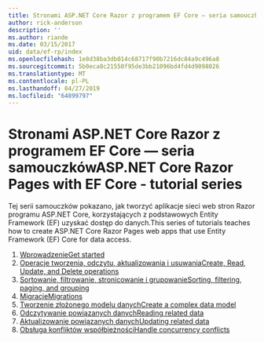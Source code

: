 ```yaml
---
title: Stronami ASP.NET Core Razor z programem EF Core — seria samouczków
author: rick-anderson
description: ''
ms.author: riande
ms.date: 03/15/2017
uid: data/ef-rp/index
ms.openlocfilehash: 1e8d38ba3db014c68717f90b7216dc84a9c496a8
ms.sourcegitcommit: 5b0eca8c21550f95de3bb21096bd4fd4d9098026
ms.translationtype: MT
ms.contentlocale: pl-PL
ms.lasthandoff: 04/27/2019
ms.locfileid: "64899797"
---
```

# <a name="aspnet-core-razor-pages-with-ef-core---tutorial-series"></a><span data-ttu-id="76b3d-102">Stronami ASP.NET Core Razor z programem EF Core — seria samouczków</span><span class="sxs-lookup"><span data-stu-id="76b3d-102">ASP.NET Core Razor Pages with EF Core - tutorial series</span></span>

<span data-ttu-id="76b3d-103">Tej serii samouczków pokazano, jak tworzyć aplikacje sieci web stron Razor programu ASP.NET Core, korzystających z podstawowych Entity Framework (EF) uzyskać dostęp do danych.</span><span class="sxs-lookup"><span data-stu-id="76b3d-103">This series of tutorials teaches how to create ASP.NET Core Razor Pages web apps that use Entity Framework (EF) Core for data access.</span></span>

1. [<span data-ttu-id="76b3d-104">Wprowadzenie</span><span class="sxs-lookup"><span data-stu-id="76b3d-104">Get started</span></span>](xref:data/ef-rp/intro)
1. [<span data-ttu-id="76b3d-105">Operacje tworzenia, odczytu, aktualizowania i usuwania</span><span class="sxs-lookup"><span data-stu-id="76b3d-105">Create, Read, Update, and Delete operations</span></span>](xref:data/ef-rp/crud)
1. [<span data-ttu-id="76b3d-106">Sortowanie, filtrowanie, stronicowanie i grupowanie</span><span class="sxs-lookup"><span data-stu-id="76b3d-106">Sorting, filtering, paging, and grouping</span></span>](xref:data/ef-rp/sort-filter-page)
1. [<span data-ttu-id="76b3d-107">Migracje</span><span class="sxs-lookup"><span data-stu-id="76b3d-107">Migrations</span></span>](xref:data/ef-rp/migrations)
1. [<span data-ttu-id="76b3d-108">Tworzenie złożonego modelu danych</span><span class="sxs-lookup"><span data-stu-id="76b3d-108">Create a complex data model</span></span>](xref:data/ef-rp/complex-data-model)
1. [<span data-ttu-id="76b3d-109">Odczytywanie powiązanych danych</span><span class="sxs-lookup"><span data-stu-id="76b3d-109">Reading related data</span></span>](xref:data/ef-rp/read-related-data)
1. [<span data-ttu-id="76b3d-110">Aktualizowanie powiązanych danych</span><span class="sxs-lookup"><span data-stu-id="76b3d-110">Updating related data</span></span>](xref:data/ef-rp/update-related-data)
1. [<span data-ttu-id="76b3d-111">Obsługa konfliktów współbieżności</span><span class="sxs-lookup"><span data-stu-id="76b3d-111">Handle concurrency conflicts</span></span>](xref:data/ef-rp/concurrency)
